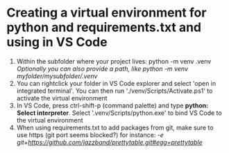 # Creating a virtual environment for python and requirements.txt and using in VS Code
1. Within the subfolder where your project lives: python -m venv .venv
_Optionally you can also provide a path, like python -m venv myfolder/mysubfolder/.venv_
2. You can rightclick your folder in VS Code explorer and select 'open in integrated terminal'. 
You can then run './venv/Scripts/Activate.ps1' to activate the virtual environment
3. In VS Code, press ctrl-shift-p (command palette) and type **python: Select interpreter**. 
Select '.venv/Scripts/python.exe' to bind VS Code to the virtual environment
4. When using requirements.txt to add packages from git, make sure to use https (git port seems blocked?)
for instance: _-e git+https://github.com/jazzband/prettytable.git#egg=prettytable_